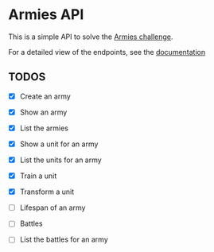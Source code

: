 # Armies API
This is a simple API to solve the [Armies challenge](https://github.com/franz-sotoleal/armies/blob/main/challenge.pdf).

For a detailed view of the endpoints, see the [documentation](https://franz-sotoleal.github.io/armies/)

## TODOS
- [x] Create an army
- [x] Show an army
- [x] List the armies
- [x] Show a unit for an army
- [x] List the units for an army
- [x] Train a unit
- [x] Transform a unit

- [ ] Lifespan of an army
- [ ] Battles
- [ ] List the battles for an army
